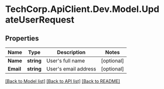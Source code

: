 # TechCorp.ApiClient.Dev.Model.UpdateUserRequest

## Properties

Name | Type | Description | Notes
------------ | ------------- | ------------- | -------------
**Name** | **string** | User&#39;s full name | [optional] 
**Email** | **string** | User&#39;s email address | [optional] 

[[Back to Model list]](../../README.md#documentation-for-models) [[Back to API list]](../../README.md#documentation-for-api-endpoints) [[Back to README]](../../README.md)

